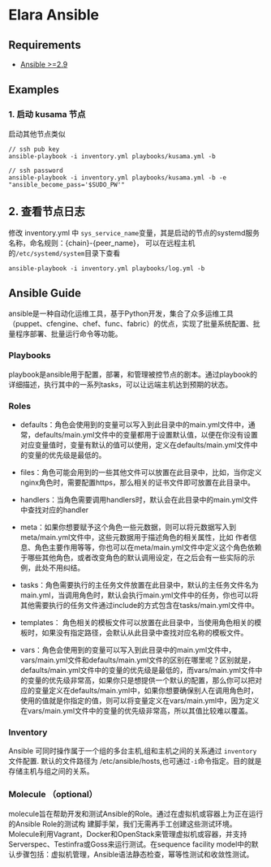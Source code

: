 # Elara Ansible

## Requirements
- [Ansible >=2.9](https://docs.ansible.com/ansible/latest/installation_guide/index.html)

## Examples
### 1. 启动 kusama 节点
启动其他节点类似
```
// ssh pub key
ansible-playbook -i inventory.yml playbooks/kusama.yml -b

// ssh password
ansible-playbook -i inventory.yml playbooks/kusama.yml -b -e "ansible_become_pass='$SUDO_PW'"
```
## 2. 查看节点日志
修改 inventory.yml 中 `sys_service_name`变量，其是启动的节点的systemd服务名称，命名规则：{chain}-{peer_name}， 可以在远程主机的`/etc/systemd/system`目录下查看
```
ansible-playbook -i inventory.yml playbooks/log.yml -b
```

## Ansible Guide
ansible是一种自动化运维工具，基于Python开发，集合了众多运维工具（puppet、cfengine、chef、func、fabric）的优点，实现了批量系统配置、批量程序部署、批量运行命令等功能。

### Playbooks
playbook是ansible用于配置，部署，和管理被控节点的剧本。通过playbook的详细描述，执行其中的一系列tasks，可以让远端主机达到预期的状态。

### Roles

- defaults：角色会使用到的变量可以写入到此目录中的main.yml文件中，通常，defaults/main.yml文件中的变量都用于设置默认值，以便在你没有设置对应变量值时，变量有默认的值可以使用，定义在defaults/main.yml文件中的变量的优先级是最低的。

- files：角色可能会用到的一些其他文件可以放置在此目录中，比如，当你定义nginx角色时，需要配置https，那么相关的证书文件即可放置在此目录中。

- handlers：当角色需要调用handlers时，默认会在此目录中的main.yml文件中查找对应的handler

- meta：如果你想要赋予这个角色一些元数据，则可以将元数据写入到meta/main.yml文件中，这些元数据用于描述角色的相关属性，比如 作者信息、角色主要作用等等，你也可以在meta/main.yml文件中定义这个角色依赖于哪些其他角色，或者改变角色的默认调用设定，在之后会有一些实际的示例，此处不用纠结。

- tasks：角色需要执行的主任务文件放置在此目录中，默认的主任务文件名为main.yml，当调用角色时，默认会执行main.yml文件中的任务，你也可以将其他需要执行的任务文件通过include的方式包含在tasks/main.yml文件中。

- templates： 角色相关的模板文件可以放置在此目录中，当使用角色相关的模板时，如果没有指定路径，会默认从此目录中查找对应名称的模板文件。

- vars：角色会使用到的变量可以写入到此目录中的main.yml文件中，vars/main.yml文件和defaults/main.yml文件的区别在哪里呢？区别就是，defaults/main.yml文件中的变量的优先级是最低的，而vars/main.yml文件中的变量的优先级非常高，如果你只是想提供一个默认的配置，那么你可以把对应的变量定义在defaults/main.yml中，如果你想要确保别人在调用角色时，使用的值就是你指定的值，则可以将变量定义在vars/main.yml中，因为定义在vars/main.yml文件中的变量的优先级非常高，所以其值比较难以覆盖。

### Inventory

Ansible 可同时操作属于一个组的多台主机,组和主机之间的关系通过 `inventory` 文件配置. 默认的文件路径为 /etc/ansible/hosts,也可通过`-i`命令指定。目的就是存储主机与组之间的关系。

### Molecule （optional）
molecule旨在帮助开发和测试Ansible的Role。通过在虚拟机或容器上为正在运行的Ansible Role的测试构
建脚手架，我们无需再手工创建这些测试环境。Molecule利用Vagrant，Docker和OpenStack来管理虚拟机或容器，并支持Serverspec、Testinfra或Goss来运行测试。在sequence facility model中的默认步骤包括：虚拟机管理，Ansible语法静态检查，幂等性测试和收敛性测试。
